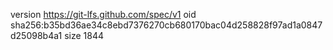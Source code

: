version https://git-lfs.github.com/spec/v1
oid sha256:b35bd36ae34c8ebd7376270cb680170bac04d258828f97ad1a0847d25098b4a1
size 1844

